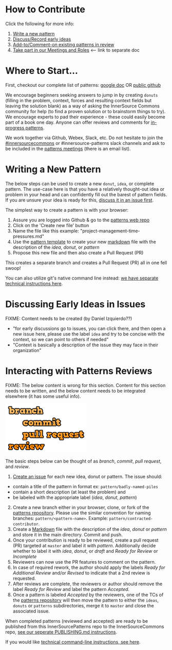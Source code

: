 # How to Contribute

Click the following for more info:

1. [Write a new pattern](#writing-a-new-pattern)
2. [Discuss/Record early ideas](#discussing-early-ideas-in-issues)
3. [Add-to/Comment-on existing patterns in review](#interacting-with-patterns-reviews)
4. [Take part in our Meetings and Roles](/meta/meetings.md) <-- link to separate doc

# Where to Start...

First, checkout our complete list of patterns: [google doc](https://docs.google.com/spreadsheets/d/17KPZdCoquTnYSj03pX4v2vn8lrSYO_6HK20u1cwaLPg/edit#gid=0) OR [public github](https://github.com/paypal/InnerSourcePatterns#reviewed-patterns-proven-and-reviewed)

We encourage beginners seeking answers to jump in by creating `donuts` (filling in the problem, context, forces and resulting context fields but leaving the solution blank) as a way of asking the InnerSource Commons community for help (to find a proven solution or to brainstorm things to try). We encourage experts to pad their experience - these could easily become part of a book one day. Anyone can offer reviews and comments for [in-progress patterns](https://github.com/paypal/InnerSourcePatterns/pulls). 

We work together via Github, Webex, Slack, etc. Do not hesitate to join the [#innersourcecommons](https://isc-inviter.herokuapp.com/) or #innersource-patterns slack channels and ask to be included in the [patterns meetings](/meta/meetings.md) (there is an email list).


# Writing a New Pattern

The below steps can be used to create a new `donut`, `idea`, or complete pattern. The use-case here is that you have a relatively thought-out idea or problem in your head and can confidently fill out the barest of pattern fields. If you are unsure your idea is ready for this, [discuss it in an issue first](#discussing-early-ideas-in-issues).

The simplest way to create a pattern is with your browser:

1. Assure you are logged into Github & go to the [patterns web repo](https://github.com/paypal/InnerSourcePatterns)
2. Click on the 'Create new file' button
3. Name the file like this example: "project-management-time-pressures.md"
4. Use the [pattern template](https://raw.githubusercontent.com/paypal/InnerSourcePatterns/master/meta/pattern-template.md) to create your new [markdown](/meta/markdown-info.md) file with the description of the _idea_, _donut_, or _pattern_
5. Propose this new file and then also create a Pull Request (PR)

This creates a separate branch and creates a Pull Request (PR) all in one fell swoop!

You can also utilize git's native command line instead: [we have separate technical instructions here](/meta/technical-git-howto.md).


# Discussing Early Ideas in Issues

FIXME: Content needs to be created (by Daniel Izquierdo??)

* "for early discussions go to issues, you can click there, and then open a new issue here, please use the label `idea` and try to be concise with the context, so we can point to others if needed"
* "Context is basically a description of the issue they may face in their organization"


# Interacting with Patterns Reviews

FIXME: The below content is wrong for this section. Content for this section needs to be written, and the below content needs to be integrated elsewhere (it has some useful info).

![branch, commit, pull request, review](assets/img/branchCommitPullReview.png)

The basic steps below can be thought of as *branch*, *commit*, *pull request*, and *review*.

1. [Create an issue](https://github.com/paypal/InnerSourcePatterns/issues) for each new idea, donut or pattern. The issue should:
  * contain a title of the pattern in format ex: ``pattern/badly-named-piles``
  * contain a short description (at least the problem) and
  * be labeled with the appropriate label (_idea_, _donut_, _pattern_)
2. Create a new branch either in your browser, clone, or fork of the
  [patterns repository][patternsRepo]. Please use the similar convention for
  naming branches: `pattern/<pattern-name>`. Example:
  `pattern/contracted-contributor`.
3. Create a [Markdown](/meta/markdown-info.md) file with the description of the _idea_, _donut_ or
  _pattern_ and store it in the main directory. Commit and push.
4. Once your contribution is ready to be reviewed, create a pull request (PR)
  targeted at `master` and label it with _pattern_. Additionally decide whether
  to label it with _idea_, _donut_, or _draft_ and _Ready for Review_ or _Incomplete_
5. Reviewers can now use the PR features to comment on the pattern.
6. In case of required rework, the author should apply the labels
  _Ready for Additional Review_ and/or _Revised_ to indicate that a 2nd review is requested.
7. After reviews are complete, the reviewers or author should remove the label
  _Ready for Review_ and label the pattern _Accepted_.
8. Once a pattern is labeled _Accepted_ by the reviewers, one of the TCs of the
  [patterns repository][patternsRepo] will then move the pattern to either the
  `ideas`, `donuts` or `patterns` subdirectories, merge it to `master` and
  close the associated issue.

When completed patterns (reviewed and accepted) are ready to be published from this InnerSourcePatterns repo to the InnerSourceCommons repo, [see our seperate PUBLISHING.md instructions](PUBLISHING.md).

If you would like [technical command-line instructions, see here](/meta/technical-git-howto.md).



[commons]: http://innersourcecommons.org
[patternsRepo]: https://github.com/paypal/InnerSourcePatterns
[commonsRepo]: https://github.com/paypal/InnerSourceCommons
